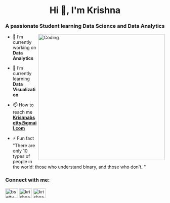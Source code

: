 <h1 align="center">Hi 👋, I'm Krishna</h1>
<h3 align="center">A passionate Student learning Data Science and Data Analytics</h3>
<img align="right" alt="Coding" width="400" src="https://www.caxsol.com/assets/img/data-analysis.gif">

- 🔭 I’m currently working on **Data Analytics**

- 🌱  I’m currently learning **Data Visualization**

- 📫 How to reach me **Krishnabsetty@gmail.com**

- ⚡ Fun fact "There are only 10 types of people in the world: those who understand binary, and those who don't. "

<h3 align="left">Connect with me:</h3>
<p align="left">
<a href="https://twitter.com/bsettymaanas" target="blank"><img align="center" src="https://raw.githubusercontent.com/rahuldkjain/github-profile-readme-generator/master/src/images/icons/Social/twitter.svg" alt="bsettymaanas" height="30" width="40" /></a>
<a href="https://linkedin.com/in/krishnahbsetty" target="blank"><img align="center" src="https://raw.githubusercontent.com/rahuldkjain/github-profile-readme-generator/master/src/images/icons/Social/linked-in-alt.svg" alt="krishnahbsetty" height="30" width="40" /></a>
<a href="https://instagram.com/krishnahbsetty" target="blank"><img align="center" src="https://raw.githubusercontent.com/rahuldkjain/github-profile-readme-generator/master/src/images/icons/Social/instagram.svg" alt="krishnahbsetty" height="30" width="40" /></a>
</p>
